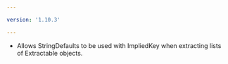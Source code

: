 ```yaml
---

version: '1.10.3'

---
```


- Allows StringDefaults to be used with ImpliedKey when extracting lists of Extractable objects. 
